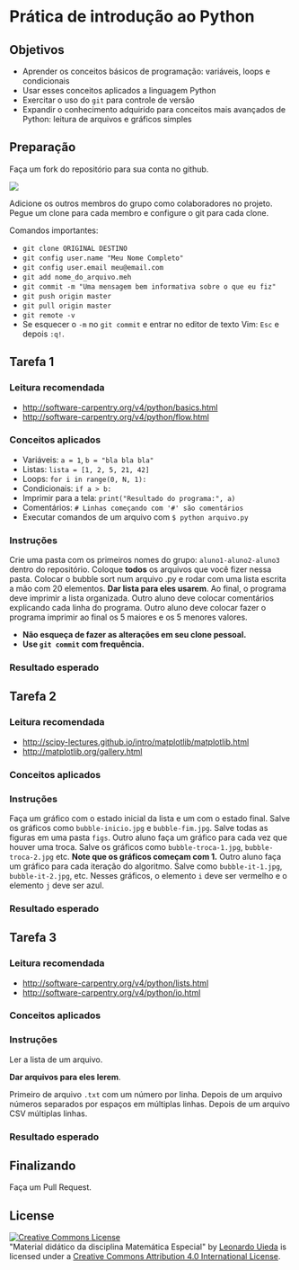 # Prática de introdução ao Python

## Objetivos

* Aprender os conceitos básicos de programação: variáveis, loops e condicionais
* Usar esses conceitos aplicados a linguagem Python
* Exercitar o uso do `git` para controle de versão
* Expandir o conhecimento adquirido para conceitos mais avançados de Python:
  leitura de arquivos e gráficos simples

## Preparação

Faça um fork do repositório para sua conta no github.

![](https://raw.githubusercontent.com/leouieda/mat-esp-python-intro/master/images/fork-button.jpg)

Adicione os outros membros do grupo como colaboradores no projeto.
Pegue um clone para cada membro e configure o git para cada clone.

Comandos importantes:

* `git clone ORIGINAL DESTINO`
* `git config user.name "Meu Nome Completo"`
* `git config user.email meu@email.com`
* `git add nome_do_arquivo.meh`
* `git commit -m "Uma mensagem bem informativa sobre o que eu fiz"`
* `git push origin master`
* `git pull origin master`
* `git remote -v`
* Se esquecer o `-m` no `git commit` e entrar no editor de texto Vim: `Esc` e
  depois `:q!`.

## Tarefa 1

### Leitura recomendada

* http://software-carpentry.org/v4/python/basics.html
* http://software-carpentry.org/v4/python/flow.html

### Conceitos aplicados

* Variáveis: `a = 1`, `b = "bla bla bla"`
* Listas: `lista = [1, 2, 5, 21, 42]`
* Loops: `for i in range(0, N, 1):`
* Condicionais: `if a > b:`
* Imprimir para a tela: `print("Resultado do programa:", a)`
* Comentários: `# Linhas começando com '#' são comentários`
* Executar comandos de um arquivo com `$ python arquivo.py`

### Instruções

Crie uma pasta com os primeiros nomes do grupo: `aluno1-aluno2-aluno3` dentro
do repositório.
Coloque **todos** os arquivos que você fizer nessa pasta.
Colocar o bubble sort num arquivo .py e rodar com uma lista escrita a mão com
20 elementos.
**Dar lista para eles usarem**.
Ao final, o programa deve imprimir a lista organizada.
Outro aluno deve colocar comentários explicando cada linha do programa.
Outro aluno deve colocar fazer o programa imprimir ao final os 5 maiores e os 5
menores valores.

* **Não esqueça de fazer as alterações em seu clone pessoal.**
* **Use `git commit` com frequência.**

### Resultado esperado

## Tarefa 2

### Leitura recomendada

* http://scipy-lectures.github.io/intro/matplotlib/matplotlib.html
* http://matplotlib.org/gallery.html

### Conceitos aplicados

### Instruções

Faça um gráfico com o estado inicial da lista e um com o estado final.
Salve os gráficos como `bubble-inicio.jpg` e `bubble-fim.jpg`.
Salve todas as figuras em uma pasta `figs`.
Outro aluno faça um gráfico para cada vez que houver uma troca.
Salve os gráficos como `bubble-troca-1.jpg`, `bubble-troca-2.jpg` etc.
**Note que os gráficos começam com 1.**
Outro aluno faça um gráfico para cada iteração do algoritmo.
Salve como `bubble-it-1.jpg`, `bubble-it-2.jpg`, etc.
Nesses gráficos, o elemento `i` deve ser vermelho e o elemento `j` deve ser
azul.

### Resultado esperado

## Tarefa 3

### Leitura recomendada

* http://software-carpentry.org/v4/python/lists.html
* http://software-carpentry.org/v4/python/io.html

### Conceitos aplicados

### Instruções

Ler a lista de um arquivo.

**Dar arquivos para eles lerem**.

Primeiro de arquivo `.txt` com um número por linha.
Depois de um arquivo números separados por espaços em múltiplas linhas.
Depois de um arquivo CSV múltiplas linhas.

### Resultado esperado


## Finalizando

Faça um Pull Request.


## License

<a rel="license" href="http://creativecommons.org/licenses/by/4.0/"><img alt="Creative Commons License" style="border-width:0" src="https://i.creativecommons.org/l/by/4.0/88x31.png" /></a><br /><span xmlns:dct="http://purl.org/dc/terms/" href="http://purl.org/dc/dcmitype/Text" property="dct:title" rel="dct:type">"Material didático da disciplina Matemática Especial"</span>
by <a xmlns:cc="http://creativecommons.org/ns#" href="http://www.leouieda.com/" property="cc:attributionName" rel="cc:attributionURL">Leonardo Uieda</a> is licensed under a
<a rel="license" href="http://creativecommons.org/licenses/by/4.0/">Creative Commons Attribution 4.0 International License</a>.
